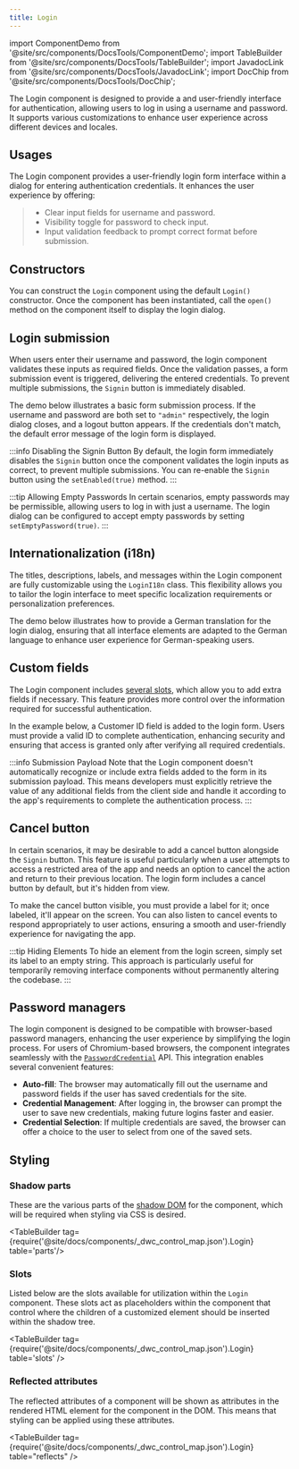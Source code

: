 ```yaml
---
title: Login
---
```


import ComponentDemo from '@site/src/components/DocsTools/ComponentDemo';
import TableBuilder from '@site/src/components/DocsTools/TableBuilder';
import JavadocLink from '@site/src/components/DocsTools/JavadocLink';
import DocChip from '@site/src/components/DocsTools/DocChip';

<DocChip tooltipText="This component will render with a shadow DOM, an API built into the browser that facilitates encapsulation." label="Shadow" target="_blank" clickable={false} iconName='shadow' />

<DocChip tooltipText="The name of the web component that will render in the DOM." label="dwc-dialog" clickable={false} iconName='code'/>

<JavadocLink type="login" location="com/webforj/component/login/Login" top='true'/>

The Login component is designed to provide a and user-friendly interface for authentication, allowing users to log in using a username and password. It supports various customizations to enhance user experience across different devices and locales.

<ComponentDemo 
path='https://demo.webforj.com/webapp/controlsamples?class=componentdemos.login.LoginBasic' 
javaE='https://raw.githubusercontent.com/webforj/ControlSamples/main/src/main/java/componentdemos/login/LoginBasic.java'
height = '450px'
/>

## Usages

The Login component provides a user-friendly login form interface within a dialog for entering authentication credentials. It enhances the user experience by offering:
   >- Clear input fields for username and password.
   >- Visibility toggle for password to check input.
   >- Input validation feedback to prompt correct format before submission.

## Constructors

You can construct the `Login` component using the default `Login()` constructor. Once the component has been instantiated, call the `open()` method on the component itself to display the login dialog.


## Login submission

When users enter their username and password, the login component validates these inputs as required fields. Once the validation passes, a form submission event is triggered, delivering the entered credentials. To prevent multiple submissions, the `Signin` button is immediately disabled.

The demo below illustrates a basic form submission process. If the username and password are both set to `"admin"` respectively, the login dialog closes, and a logout button appears. If the credentials don't match, the default error message of the login form is displayed.

<ComponentDemo 
path='https://demo.webforj.com/webapp/controlsamples?class=componentdemos.login.LoginSubmission' 
javaE='https://raw.githubusercontent.com/webforj/ControlSamples/main/src/main/java/componentdemos/login/LoginSubmission.java'
height = '450px'
/>

:::info Disabling the Signin Button
By default, the login form immediately disables the `Signin` button once the component validates the login inputs as correct, to prevent multiple submissions. You can re-enable the `Signin` button using the `setEnabled(true)` method.
:::

:::tip Allowing Empty Passwords
In certain scenarios, empty passwords may be permissible, allowing users to log in with just a username. The login dialog can be configured to accept empty passwords by setting `setEmptyPassword(true)`.
:::

## Internationalization (i18n)

The titles, descriptions, labels, and messages within the Login component are fully customizable using the `LoginI18n` class. This flexibility allows you to tailor the login interface to meet specific localization requirements or personalization preferences.

The demo below illustrates how to provide a German translation for the login dialog, ensuring that all interface elements are adapted to the German language to enhance user experience for German-speaking users.

<ComponentDemo 
path='https://demo.webforj.com/webapp/controlsamples?class=componentdemos.login.LoginInternationalization' 
javaE='https://raw.githubusercontent.com/webforj/ControlSamples/main/src/main/java/componentdemos/login/LoginInternationalization.java'
height = '500px'
/>

## Custom fields

The Login component includes [several slots](#slots), which allow you to add extra fields if necessary. This feature provides more control over the information required for successful authentication.

In the example below, a Customer ID field is added to the login form. Users must provide a valid ID to complete authentication, enhancing security and ensuring that access is granted only after verifying all required credentials.

<ComponentDemo 
path='https://demo.webforj.com/webapp/controlsamples?class=componentdemos.login.LoginCustomFields' 
javaE='https://raw.githubusercontent.com/webforj/ControlSamples/main/src/main/java/componentdemos/login/LoginCustomFields.java'
cssURL='https://raw.githubusercontent.com/webforj/ControlSamples/main/src/main/resources/css/login/LoginCustomFields/style.css'
height = '700px'
/>

:::info Submission Payload
Note that the Login component doesn't automatically recognize or include extra fields added to the form in its submission payload. This means developers must explicitly retrieve the value of any additional fields from the client side and handle it according to the app's requirements to complete the authentication process.
:::

## Cancel button

In certain scenarios, it may be desirable to add a cancel button alongside the `Signin` button. This feature is useful particularly when a user attempts to access a restricted area of the app and needs an option to cancel the action and return to their previous location. The login form includes a cancel button by default, but it's hidden from view.

To make the cancel button visible, you must provide a label for it; once labeled, it'll appear on the screen. You can also listen to cancel events to respond appropriately to user actions, ensuring a smooth and user-friendly experience for navigating the app.

<ComponentDemo 
path='https://demo.webforj.com/webapp/controlsamples?class=componentdemos.login.LoginCancelButton' 
javaE='https://raw.githubusercontent.com/webforj/ControlSamples/main/src/main/java/componentdemos/login/LoginCancelButton.java'
height = '450px'
/>

:::tip Hiding Elements
To hide an element from the login screen, simply set its label to an empty string. This approach is particularly useful for temporarily removing interface components without permanently altering the codebase.
:::

## Password managers

The login component is designed to be compatible with browser-based password managers, enhancing the user experience by simplifying the login process. For users of Chromium-based browsers, the component integrates seamlessly with the [`PasswordCredential`](https://developer.mozilla.org/en-US/docs/Web/API/PasswordCredential) API. This integration enables several convenient features:

- **Auto-fill**: The browser may automatically fill out the username and password fields if the user has saved credentials for the site.
- **Credential Management**: After logging in, the browser can prompt the user to save new credentials, making future logins faster and easier.
- **Credential Selection**: If multiple credentials are saved, the browser can offer a choice to the user to select from one of the saved sets.

## Styling

### Shadow parts

These are the various parts of the [shadow DOM](../glossary#shadow-dom) for the component, which will be required when styling via CSS is desired.

<TableBuilder tag={require('@site/docs/components/_dwc_control_map.json').Login} table='parts'/>

### Slots

Listed below are the slots available for utilization within the `Login` component. These slots act as placeholders within the component that control where the children of a customized element should be inserted within the shadow tree.

<TableBuilder tag={require('@site/docs/components/_dwc_control_map.json').Login} table='slots' />

### Reflected attributes

The reflected attributes of a component will be shown as attributes in the rendered HTML element for the component in the DOM. This means that styling can be applied using these attributes.

<TableBuilder tag={require('@site/docs/components/_dwc_control_map.json').Login} table="reflects" />